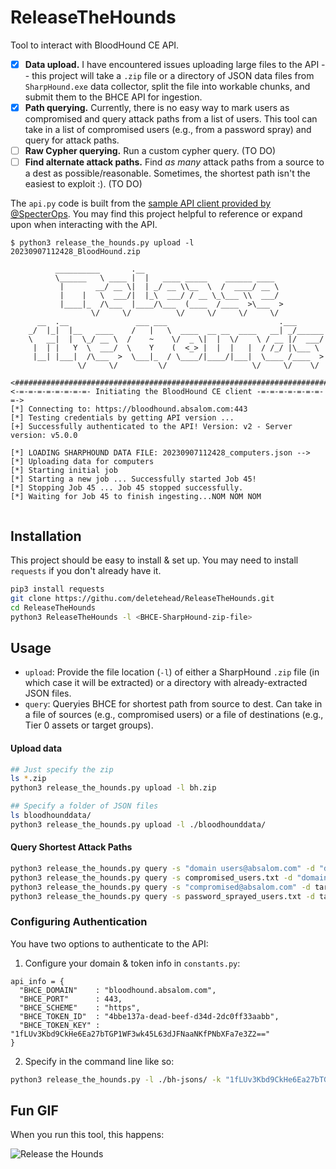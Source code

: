 # ReleaseTheHounds
Tool to interact with BloodHound CE API. 

- [x] **Data upload.** I have encountered issues uploading large files to the API -- this project will take a `.zip` file or a directory of JSON data files from `SharpHound.exe` data collector, split the file into workable chunks, and submit them to the BHCE API for ingestion.
- [x] **Path querying.** Currently, there is no easy way to mark users as compromised and query attack paths from a list of users. This tool can take in a list of compromised users (e.g., from a password spray) and query for attack paths.
- [ ] **Raw Cypher querying.** Run a custom cypher query. (TO DO)
- [ ] **Find alternate attack paths.** Find _as many_ attack paths from a source to a dest as possible/reasonable. Sometimes, the shortest path isn't the easiest to exploit :). (TO DO)

The `api.py` code is built from the [sample API client provided by @SpecterOps](https://support.bloodhoundenterprise.io/hc/en-us/articles/11311053342619-Working-with-the-BloodHound-API). You may find this project helpful to reference or expand upon when interacting with the API.

```
$ python3 release_the_hounds.py upload -l 20230907112428_BloodHound.zip

          __________       .__                                  
          \______   \ ____ |  |   ____ _____    ______ ____   
           |       __/ __ \|  | _/ __ \\__  \  /  ____/ __ \  
           |    |   \  ___/|  |_\  ___/ / __ \_\___ \\  ___/  
           |____|_  /\___  |____/\___  (____  /____  >\___  > 
                  \/     \/          \/     \/     \/     \/  
      __  .__               ___ ___                         .___      
    _/  |_|  |__   ____    /   |   \  ____  __ __  ____   __| _/______
    \   __|  |  \_/ __ \  /    ~    \/  _ \|  |  \/    \ / __ |/  ___/
     |  | |   Y  \  ___/  \    Y    (  <_> |  |  |   |  / /_/ |\___ \ 
     |__| |___|  /\___  >  \___|_  / \____/|____/|___|  \____ /____  >
               \/     \/         \/                   \/     \/    \/

<#######################################################################>
<-=-=-=-=-=-=-=-=- Initiating the BloodHound CE client -=-=-=-=-=-=-=-=->
[*] Connecting to: https://bloodhound.absalom.com:443
[*] Testing credentials by getting API version ...
[+] Successfully authenticated to the API! Version: v2 - Server version: v5.0.0

[*] LOADING SHARPHOUND DATA FILE: 20230907112428_computers.json -->
[*] Uploading data for computers
[*] Starting initial job
[*] Starting a new job ... Successfully started Job 45!
[*] Stopping Job 45 ... Job 45 stopped successfully.
[*] Waiting for Job 45 to finish ingesting...NOM NOM NOM
```

```

```

## Installation
This project should be easy to install & set up. You may need to install `requests` if you don't already have it. 

```bash
pip3 install requests
git clone https://githu.com/deletehead/ReleaseTheHounds.git
cd ReleaseTheHounds
python3 ReleaseTheHounds -l <BHCE-SharpHound-zip-file>
```

## Usage
- `upload`: Provide the file location (`-l`) of either a SharpHound `.zip` file (in which case it will be extracted) or a directory with already-extracted JSON files.
- `query`: Queryies BHCE for shortest path from source to dest. Can take in a file of sources (e.g., compromised users) or a file of destinations (e.g., Tier 0 assets or target groups).

#### Upload data
```bash
## Just specify the zip
ls *.zip
python3 release_the_hounds.py upload -l bh.zip

## Specify a folder of JSON files
ls bloodhounddata/
python3 release_the_hounds.py upload -l ./bloodhounddata/
```

#### Query Shortest Attack Paths
```bash
python3 release_the_hounds.py query -s "domain users@absalom.com" -d "domain admins@absalom.com"  # single objects
python3 release_the_hounds.py query -s compromised_users.txt -d "domain admins@absalom.com"  # multiple source
python3 release_the_hounds.py query -s "compromised@absalom.com" -d target_objects.txt    # multiple dest
python3 release_the_hounds.py query -s password_sprayed_users.txt -d target_objects.txt   # multiple both
```

### Configuring Authentication
You have two options to authenticate to the API:
  1. Configure your domain & token info in `constants.py`:
  ```
  api_info = {
    "BHCE_DOMAIN"    : "bloodhound.absalom.com",
    "BHCE_PORT"      : 443,
    "BHCE_SCHEME"    : "https",
    "BHCE_TOKEN_ID"  : "4bbe137a-dead-beef-d34d-2dc0ff33aabb",
    "BHCE_TOKEN_KEY" : "1fLUv3Kbd9CkHe6Ea27bTGP1WF3wk45L63dJFNaaNKfPNbXFa7e3Z2=="
  }
  ```
  2. Specify in the command line like so:
  ```bash
  python3 release_the_hounds.py -l ./bh-jsons/ -k "1fLUv3Kbd9CkHe6Ea27bTGP1WF3wk45L63dJFNaaNKfPNbXFa7e3Z2==" -i "4bbe137a-dead-beef-d34d-2dc0ff33aabb" -u https://bloodhound.absalom.com:443
  ```

## Fun GIF
When you run this tool, this happens:

![Release the Hounds](https://media.giphy.com/media/fveEm9uqUas7igLGTU/giphy.gif)
